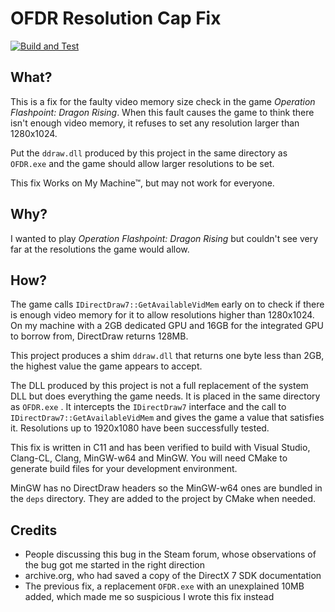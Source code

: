 # OFDR Resolution Cap Fix

[![Build and Test](https://github.com/elmindreda/orcf/actions/workflows/build.yml/badge.svg)](https://github.com/elmindreda/orcf/actions/workflows/build.yml)

## What?

This is a fix for the faulty video memory size check in the game _Operation
Flashpoint: Dragon Rising_.  When this fault causes the game to think there
isn't enough video memory, it refuses to set any resolution larger than
1280x1024.

Put the `ddraw.dll` produced by this project in the same directory as `OFDR.exe`
and the game should allow larger resolutions to be set.

This fix Works on My Machine™, but may not work for everyone.


## Why?

I wanted to play _Operation Flashpoint: Dragon Rising_ but couldn't see very far
at the resolutions the game would allow.


## How?

The game calls `IDirectDraw7::GetAvailableVidMem` early on to check if there is
enough video memory for it to allow resolutions higher than 1280x1024.  On my
machine with a 2GB dedicated GPU and 16GB for the integrated GPU to borrow from,
DirectDraw returns 128MB.

This project produces a shim `ddraw.dll` that returns one byte less than 2GB,
the highest value the game appears to accept.

The DLL produced by this project is not a full replacement of the system DLL but
does everything the game needs.  It is placed in the same directory as
`OFDR.exe` .  It intercepts the `IDirectDraw7` interface and the call to
`IDirectDraw7::GetAvailableVidMem` and gives the game a value that satisfies it.
Resolutions up to 1920x1080 have been successfully tested.

This fix is written in C11 and has been verified to build with Visual Studio,
Clang-CL, Clang, MinGW-w64 and MinGW.  You will need CMake to generate build
files for your development environment.

MinGW has no DirectDraw headers so the MinGW-w64 ones are bundled in the `deps`
directory.  They are added to the project by CMake when needed.


## Credits

- People discussing this bug in the Steam forum, whose observations of the bug
  got me started in the right direction
- archive.org, who had saved a copy of the DirectX 7 SDK documentation
- The previous fix, a replacement `OFDR.exe` with an unexplained 10MB added,
  which made me so suspicious I wrote this fix instead

